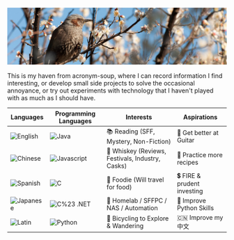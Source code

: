![Bird with Cherry Blossoms](https://github.com/elliottback/elliottback/blob/master/img/bird.jpg)

This is my haven from acronym-soup, where I can record information I find interesting, or develop small side projects to solve the occasional annoyance, or try out experiments with technology that I haven't played with as much as I should have.

|Languages|Programming Languages|Interests|Aspirations|
|---------|---------------------|---------|-----------|
|![English](https://img.shields.io/badge/English-native-brightgreen)|![Java](https://img.shields.io/badge/java-good-brightgreen)|📚 Reading (SFF, Mystery, Non-Fiction)|🎸 Get better at Guitar|
|![Chinese](https://img.shields.io/badge/Chinese-intermediate-orange)|![Javascript](https://img.shields.io/badge/javascript-good-brightgreen)|🥃 Whiskey (Reviews, Festivals, Industry, Casks)|🍳 Practice more recipes|
|![Spanish](https://img.shields.io/badge/Spanish-intermediate-orange)|![C](https://img.shields.io/badge/C-OK-yellow)|🥡 Foodie (Will travel for food)|💲 FIRE & prudent investing|
|![Japanese](https://img.shields.io/badge/Japanese-basic-red)|![C%23 .NET](https://img.shields.io/badge/C%23-OKish-orange)|🦾 Homelab / SFFPC / NAS / Automation|🐍 Improve Python Skills|
|![Latin](https://img.shields.io/badge/Latin-forgotten-critical)|![Python](https://img.shields.io/badge/Python-noob-red)|🚴 Bicycling to Explore & Wandering|🇨🇳 Improve my 中文|